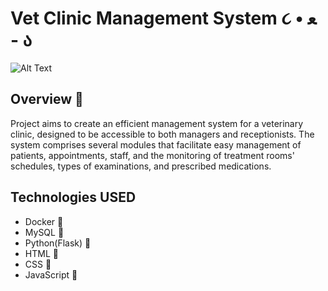   # Vet Clinic Management System ૮ • ﻌ - ა

  ![Alt Text](test\preview\clinic.gif)
  
  
  ## Overview 🐾
  Project aims to create an efficient management system for a veterinary clinic, designed to be accessible to both managers and receptionists. The system comprises several modules that facilitate easy management of patients, appointments, staff, and the monitoring of treatment rooms' schedules, types of examinations, and prescribed medications.
  
  ## Technologies USED 
  - Docker 🐋
  - MySQL 🐬
  - Python(Flask) 🐍
  - HTML 🧡
  - CSS 💙
  - JavaScript 💛
  
  
